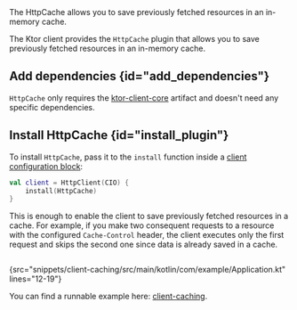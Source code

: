 [//]: # (title: Caching)

<microformat>
<var name="example_name" value="client-caching"/>
<include src="lib.xml" include-id="download_example"/>
</microformat>

<excerpt>
The HttpCache allows you to save previously fetched resources in an in-memory cache.
</excerpt>

The Ktor client provides the `HttpCache` plugin that allows you to save previously fetched resources in an in-memory cache.


## Add dependencies {id="add_dependencies"}
`HttpCache` only requires the [ktor-client-core](client-dependencies.md) artifact and doesn't need any specific dependencies.

## Install HttpCache {id="install_plugin"}
To install `HttpCache`, pass it to the `install` function inside a [client configuration block](create-client.md#configure-client):
```kotlin
val client = HttpClient(CIO) {
    install(HttpCache)
}
```

This is enough to enable the client to save previously fetched resources in a cache. For example, if you make two consequent requests to a resource with the configured `Cache-Control` header, the client executes only the first request and skips the second one since data is already saved in a cache.

```kotlin
```
{src="snippets/client-caching/src/main/kotlin/com/example/Application.kt" lines="12-19"}

You can find a runnable example here: [client-caching](https://github.com/ktorio/ktor-documentation/tree/main/codeSnippets/snippets/client-caching).
